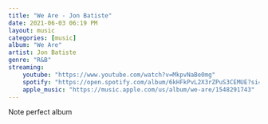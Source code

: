 ```yaml
---
title: "We Are - Jon Batiste"
date: 2021-06-03 06:19 PM
layout: music
categories: [music]
album: "We Are"
artist: Jon Batiste
genre: "R&B"
streaming:
    youtube: "https://www.youtube.com/watch?v=MkpvNaBe0mg"
    spotify: "https://open.spotify.com/album/6kHFkPvL2X3rZPuS3CEMUE?si=x_qud81vT-WqJfBadF0cPw"
    apple_music: "https://music.apple.com/us/album/we-are/1548291743"
---
```


Note perfect album
